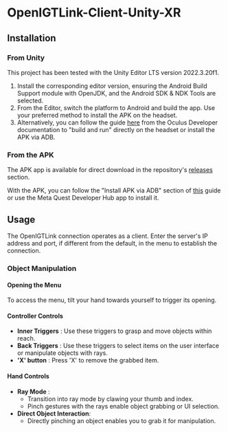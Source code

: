 # OpenIGTLink-Client-Unity-XR

## Installation

### From Unity

This project has been tested with the Unity Editor LTS version 2022.3.20f1.

1. Install the corresponding editor version, ensuring the Android Build Support module with OpenJDK, and the Android SDK & NDK Tools are selected.
2. From the Editor, switch the platform to Android and build the app. Use your preferred method to install the APK on the headset.
3. Alternatively, you can follow the guide [here](https://developer.oculus.com/documentation/unity/unity-env-device-setup/#headset-setup) from the Oculus Developer documentation to "build and run" directly on the headset or install the APK via ADB.

### From the APK

The APK app is available for direct download in the repository's [releases](https://github.com/yanis-dubois/PFE_UnityPrototype/releases) section.

With the APK, you can follow the "Install APK via ADB" section of [this](https://developer.oculus.com/documentation/unity/unity-env-device-setup/#headset-setup) guide or use the Meta Quest Developer Hub app to install it.

## Usage

The OpenIGTLink connection operates as a client. Enter the server's IP address and port, if different from the default, in the menu to establish the connection.

### Object Manipulation

#### Opening the Menu

To access the menu, tilt your hand towards yourself to trigger its opening.

#### Controller Controls

- **Inner Triggers** : Use these triggers to grasp and move objects within reach.
- **Back Triggers** : Use these triggers to select items on the user interface or manipulate objects with rays.
- **'X' button** : Press 'X' to remove the grabbed item. 

#### Hand Controls

- **Ray Mode** :
  - Transition into ray mode by clawing your thumb and index.
  - Pinch gestures with the rays enable object grabbing or UI selection.
- **Direct Object Interaction**:
  - Directly pinching an object enables you to grab it for manipulation.
